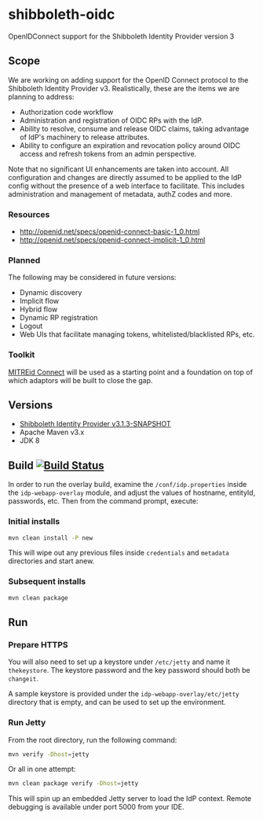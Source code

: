 # shibboleth-oidc
OpenIDConnect support for the Shibboleth Identity Provider version 3

## Scope
We are working on adding support for the OpenID Connect protocol to the Shibboleth Identity Provider v3. Realistically, these
are the items we are planning to address:

* Authorization code workflow
* Administration and registration of OIDC RPs with the IdP. 
* Ability to resolve, consume and release OIDC claims, taking advantage of IdP's machinery to release attributes. 
* Ability to configure an expiration and revocation policy around OIDC access and refresh tokens from an admin perspective. 

Note that no significant UI enhancements are taken into account. All configuration and changes are directly assumed to be applied to the IdP config without the presence of a web interface to facilitate. This includes administration and management of metadata, authZ codes and more.

### Resources
* http://openid.net/specs/openid-connect-basic-1_0.html
* http://openid.net/specs/openid-connect-implicit-1_0.html
 
### Planned

The following may be considered in future versions:

* Dynamic discovery
* Implicit flow
* Hybrid flow
* Dynamic RP registration
* Logout
* Web UIs that facilitate managing tokens, whitelisted/blacklisted RPs, etc. 

### Toolkit
[MITREid Connect](https://github.com/mitreid-connect/) will be used as a starting point and a foundation on top of which
adaptors will be built to close the gap.

## Versions
- [Shibboleth Identity Provider v3.1.3-SNAPSHOT](https://wiki.shibboleth.net/confluence/display/IDP30/Home)
- Apache Maven v3.x
- JDK 8

## Build [![Build Status](https://travis-ci.org/uchicago/shibboleth-oidc.svg?branch=master)](https://travis-ci.org/uchicago/shibboleth-oidc)
In order to run the overlay build, examine the `/conf/idp.properties` inside the `idp-webapp-overlay` module,
and adjust the values of hostname, entityId, passwords, etc. Then from the command prompt, execute:

### Initial installs

```bash
mvn clean install -P new
```

This will wipe out any previous files inside `credentials` and `metadata` directories and start anew.


### Subsequent installs

```bash
mvn clean package
```

## Run

### Prepare HTTPS

You will also need to set up a keystore under `/etc/jetty` and name it `thekeystore`. The keystore password and the key password should both be `changeit`.
 
A sample keystore is provided under the `idp-webapp-overlay/etc/jetty` directory that is empty, and can be used to set up the environment. 

### Run Jetty
From the root directory, run the following command:

```bash
mvn verify -Dhost=jetty
```

Or all in one attempt:

```bash
mvn clean package verify -Dhost=jetty
```

This will spin up an embedded Jetty server to load the IdP context. Remote debugging is available under port 5000 from your IDE. 
 
